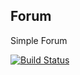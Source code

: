 ## Forum

Simple Forum

[![Build Status](https://travis-ci.org/burovytsky/forum.svg?branch=master)](https://travis-ci.org/burovytsky/forum)